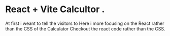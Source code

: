# React + Vite Calcultor .
At first i weant to tell the visitors to 
Here i more focusing on the React rather than the CSS of the Calculator
Checkout the react code rather than the CSS.
